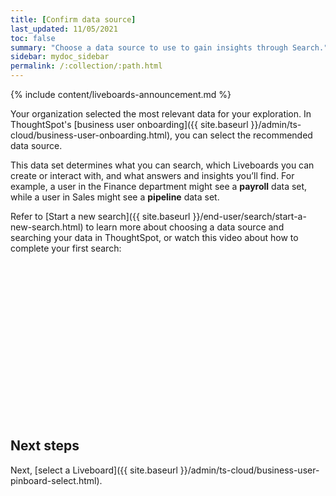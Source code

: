 ```yaml
---
title: [Confirm data source]
last_updated: 11/05/2021
toc: false
summary: "Choose a data source to use to gain insights through Search."
sidebar: mydoc_sidebar
permalink: /:collection/:path.html
---
```


{% include content/liveboards-announcement.md %}

Your organization selected the most relevant data for your exploration. In ThoughtSpot's [business user onboarding]({{ site.baseurl }}/admin/ts-cloud/business-user-onboarding.html), you can select the recommended data source.

This data set determines what you can search, which Liveboards you can create or interact with, and what answers and insights you’ll find. For example, a user in the Finance department might see a **payroll** data set, while a user in Sales might see a **pipeline** data set.

Refer to [Start a new search]({{ site.baseurl }}/end-user/search/start-a-new-search.html) to learn more about choosing a data source and searching your data in ThoughtSpot, or watch this video about how to complete your first search:

<script src="https://fast.wistia.com/embed/medias/uf5h6du15r.jsonp" async></script><script src="https://fast.wistia.com/assets/external/E-v1.js" async></script><span class="wistia_embed wistia_async_uf5h6du15r popover=true popoverAnimateThumbnail=true popoverBorderColor=4E55FD popoverBorderWidth=2" style="display:inline-block;height:252px;position:relative;width:450px">&nbsp;</span>

## Next steps
Next, [select a Liveboard]({{ site.baseurl }}/admin/ts-cloud/business-user-pinboard-select.html).
